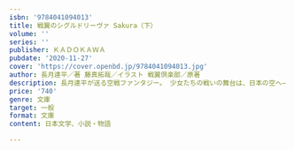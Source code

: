 ```yaml
---
isbn: '9784041094013'
title: 戦翼のシグルドリーヴァ Sakura（下）
volume: ''
series: ''
publisher: ＫＡＤＯＫＡＷＡ
pubdate: '2020-11-27'
cover: 'https://cover.openbd.jp/9784041094013.jpg'
author: 長月達平／著 藤真拓哉／イラスト 戦翼倶楽部／原著
description: 長月達平が送る空戦ファンタジー。 少女たちの戦いの舞台は、日本の空へ―
price: '740'
genre: 文庫
target: 一般
format: 文庫
content: 日本文学、小説・物語

---
```

